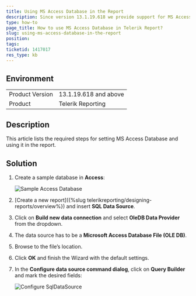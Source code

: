 ```yaml
---
title: Using MS Access Database in the Report
description: Since version 13.1.19.618 we provide support for MS Access.
type: how-to
page_title: How to use MS Access Database in Telerik Report?
slug: using-ms-access-database-in-the-report
position: 
tags: 
ticketid: 1417017
res_type: kb
---
```


## Environment
<table>
	<tbody>
		<tr>
			<td>Product Version</td>
			<td>13.1.19.618 and above</td>
		</tr>
		<tr>
			<td>Product</td>
			<td>Telerik Reporting</td>
		</tr>
	</tbody>
</table>


## Description

This article lists the required steps for setting MS Access Database and using it in the report.

## Solution

1. Create a sample database in **Access**:

	![Sample Access Database](resources/AccessDB.PNG)

2. [Create a new report]({%slug telerikreporting/designing-reports/overview%}) and insert **SQL Data Source**.
3. Click on **Build new data connection** and select **OleDB Data Provider** from the dropdown.
4. The data source has to be a **Microsoft Access Database File (OLE DB)**.
5. Browse to the file’s location.
6. Click **OK** and finish the Wizard with the default settings.
7. In the **Configure data source command dialog**, click on **Query Builder** and mark the desired fields:

	![Configure SqlDataSource](resources/configure-data-source.png)
